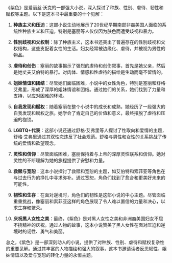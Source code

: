 《紫色》是爱丽丝·沃克的一部强大小说，深入探讨了种族、性别、虐待、韧性和赋权等主题。以下是这本书中最重要的十个见解：

1. **种族主义和压迫**：这部小说生动地展示了20世纪早期南部非裔美国人面临的系统性种族主义和压迫。特别是塞丽等人仅仅因为肤色而遭受歧视和暴力。

2. **性别歧视和父权制**：除了种族主义，这本书还突出了普遍存在的性别歧视和父权结构，这些支配着女性的生活。妇女经常被边缘化、虐待，并被视为男性的物品。

3. **虐待和创伤**：塞丽的故事揭示了强烈的虐待和创伤叙事，首先是她父亲，然后是她丈夫艾伯特的暴行。对肉体、情感和性虐待的描绘是生动而毫不留情的。

4. **姐妹情谊和团结**：尽管她们面临困难，小说中的女性角色，特别是塞丽和舒格·艾弗里，形成了深厚的姐妹情谊和团结。通过她们的关系，她们找到了力量和支持，以应对困难的环境。

5. **自我发现和赋权**：随着塞丽在整个小说中的成长和成熟，她经历了一段强大的自我发现和赋权之旅。她学会了肯定自己的价值和意义，最终摆脱了虐待和压迫的枷锁。

6. **LGBTQ+代表**：这部小说还通过舒格·艾弗里等人探讨了性取向和爱情的主题，舒格·艾弗里通过其双性恋违反了社会规范。舒格与男性和女性的关系挑战了传统的爱情和欲望观念。

7. **灵性和信仰**：尽管面临困难，塞丽保持着与上帝的深厚灵性联系和信仰。她对灵性的不断理解为她的旅程提供了安慰和力量。

8. **救赎与宽恕**：这本小说探讨了救赎和宽恕的主题，如艾伯特和索菲亚等角色在与过去行为的挣扎中寻求弥补。通过宽恕，角色们找到了愈合和更美好未来的可能性。

9. **韧性和生存**：在面对逆境时，角色们的韧性是这部小说的中心主题。尽管面临重重挑战，像塞丽和索菲亚这样的角色展现了令人难以置信的力量和决心，以求生存和繁荣。

10. **庆祝黑人女性之美**：最终，《紫色》是对黑人女性之美和非洲裔美国妇女不屈不挠精神的庆祝。通过人物的故事，这本小说赞美了黑人女性在面对压迫和逆境时的韧性、勇气和美丽。

总之，《紫色》是一部深刻动人的小说，提供了对种族、性别、虐待和赋权复杂性的重要见解。通过其丰富的人物描绘和强大的叙事，这本书邀请读者反思韧性、姐妹情谊以及爱与宽恕的转化力量的永恒主题。